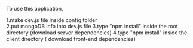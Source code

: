 To use this application,

1.make dev.js file inside config folder <br />
2.put mongoDB info into dev.js file
3.type "npm install" inside the root directory (download server dependencies)
4.type "npm install" inside the client directory ( download front-end dependencies)



